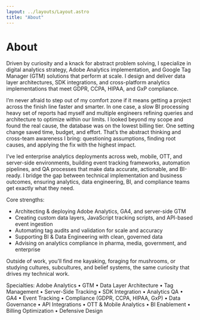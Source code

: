 ```yaml
---
layout: ../layouts/Layout.astro
title: "About"
---
```

<div class="container">
  <h1>About</h1>
  <p>Driven by curiosity and a knack for abstract problem solving, I specialize in digital analytics strategy, Adobe Analytics implementation, and Google Tag Manager (GTM) solutions that perform at scale. I design and deliver data layer architectures, SDK integrations, and cross-platform analytics implementations that meet GDPR, CCPA, HIPAA, and GxP compliance.</p>
  <p>I’m never afraid to step out of my comfort zone if it means getting a project across the finish line faster and smarter. In one case, a slow BI processing heavy set of reports had myself and multiple engineers refining queries and architecture to optimize within our limits. I looked beyond my scope and found the real cause, the database was on the lowest billing tier. One setting change saved time, budget, and effort. That’s the abstract thinking and cross-team awareness I bring: questioning assumptions, finding root causes, and applying the fix with the highest impact.</p>
  <p>I’ve led enterprise analytics deployments across web, mobile, OTT, and server-side environments, building event tracking frameworks, automation pipelines, and QA processes that make data accurate, actionable, and BI-ready. I bridge the gap between technical implementation and business outcomes, ensuring analytics, data engineering, BI, and compliance teams get exactly what they need.</p>
  <p>Core strengths:</p>
  <ul>
    <li>Architecting &amp; deploying Adobe Analytics, GA4, and server-side GTM</li>
    <li>Creating custom data layers, JavaScript tracking scripts, and API-based event ingestion</li>
    <li>Automating tag audits and validation for scale and accuracy</li>
    <li>Supporting BI &amp; Data Engineering with clean, governed data</li>
    <li>Advising on analytics compliance in pharma, media, government, and enterprise</li>
  </ul>
  <p>Outside of work, you’ll find me kayaking, foraging for mushrooms, or studying cultures, subcultures, and belief systems, the same curiosity that drives my technical work.</p>
  <p>Specialties: Adobe Analytics • GTM • Data Layer Architecture • Tag Management • Server-Side Tracking • SDK Integration • Analytics QA • GA4 • Event Tracking • Compliance (GDPR, CCPA, HIPAA, GxP) • Data Governance • API Integrations • OTT &amp; Mobile Analytics • BI Enablement • Billing Optimization • Defensive Design</p>
</div>

